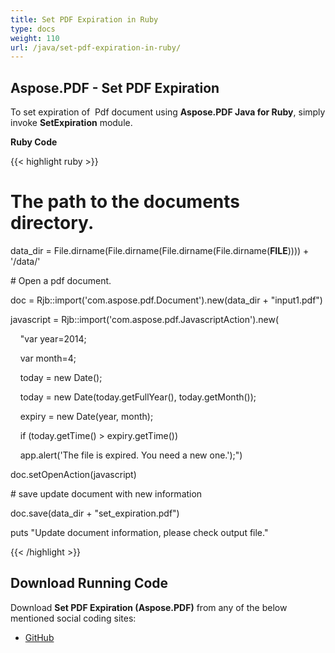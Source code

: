 ```yaml
---
title: Set PDF Expiration in Ruby
type: docs
weight: 110
url: /java/set-pdf-expiration-in-ruby/
---
```


## **Aspose.PDF - Set PDF Expiration**
To set expiration of  Pdf document using **Aspose.PDF Java for Ruby**, simply invoke **SetExpiration** module.

**Ruby Code**

{{< highlight ruby >}}

 # The path to the documents directory.

data_dir = File.dirname(File.dirname(File.dirname(File.dirname(__FILE__)))) + '/data/'

\# Open a pdf document.

doc = Rjb::import('com.aspose.pdf.Document').new(data_dir + "input1.pdf")

javascript = Rjb::import('com.aspose.pdf.JavascriptAction').new(

    "var year=2014;

    var month=4;

    today = new Date();

    today = new Date(today.getFullYear(), today.getMonth());

    expiry = new Date(year, month);

    if (today.getTime() > expiry.getTime())

    app.alert('The file is expired. You need a new one.');")

doc.setOpenAction(javascript)

\# save update document with new information

doc.save(data_dir + "set_expiration.pdf")

puts "Update document information, please check output file."


{{< /highlight >}}
## **Download Running Code**
Download **Set PDF Expiration (Aspose.PDF)** from any of the below mentioned social coding sites:

- [GitHub](https://github.com/aspose-pdf/Aspose.PDF-for-Java/tree/master/Plugins/Aspose_Pdf_Java_for_Ruby/lib/asposepdfjava/Document/setexpiration.rb)
